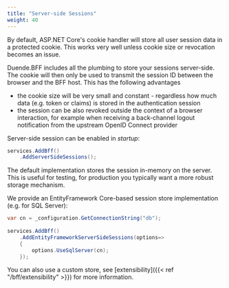 ```yaml
---
title: "Server-side Sessions"
weight: 40
---
```


By default, ASP.NET Core's cookie handler will store all user session data in a protected cookie. This works very well unless cookie size or revocation becomes an issue.

Duende.BFF includes all the plumbing to store your sessions server-side. The cookie will then only be used to transmit the session ID between the browser and the BFF host. This has the following advantages

* the cookie size will be very small and constant - regardless how much data (e.g. token or claims) is stored in the authentication session
* the session can be also revoked outside the context of a browser interaction, for example when receiving a back-channel logout notification from the upstream OpenID Connect provider

Server-side session can be enabled in *startup*:

```csharp
services.AddBff()
    .AddServerSideSessions();
```

The default implementation stores the session in-memory on the server. This is useful for testing, for production you typically want a more robust storage mechanism. 

We provide an EntityFramework Core-based session store implementation (e.g. for SQL Server):

```csharp
var cn = _configuration.GetConnectionString("db");
        
services.AddBff()
    .AddEntityFrameworkServerSideSessions(options=> 
    {
        options.UseSqlServer(cn);        
    });
```

You can also use a custom store, see [extensibility]({{< ref "/bff/extensibility" >}}) for more information.
